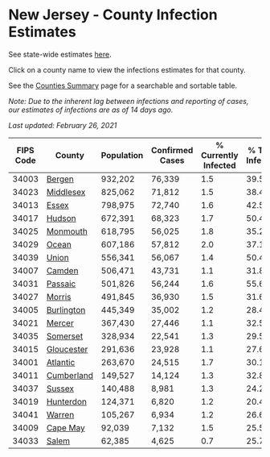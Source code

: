 # New Jersey - County Infection Estimates

See state-wide estimates [here](/infections/us-nj).

Click on a county name to view the infections estimates for that county.

See the [Counties Summary](/infections/summary-counties) page for a searchable and sortable table.

*Note: Due to the inherent lag between infections and reporting of cases, our estimates of infections are as of 14 days ago.*

*Last updated: February 26, 2021*

|   FIPS Code |                   County |   Population |   Confirmed Cases |   % Currently Infected |   % Total Infected |
|-------------|--------------------------|--------------|-------------------|------------------------|--------------------|
|       34003 |         [Bergen](bergen) |      932,202 |            76,339 |                    1.5 |               39.5 |
|       34023 |   [Middlesex](middlesex) |      825,062 |            71,812 |                    1.5 |               38.4 |
|       34013 |           [Essex](essex) |      798,975 |            72,740 |                    1.6 |               42.5 |
|       34017 |         [Hudson](hudson) |      672,391 |            68,323 |                    1.7 |               50.4 |
|       34025 |     [Monmouth](monmouth) |      618,795 |            56,025 |                    1.8 |               35.2 |
|       34029 |           [Ocean](ocean) |      607,186 |            57,812 |                    2.0 |               37.1 |
|       34039 |           [Union](union) |      556,341 |            56,067 |                    1.4 |               50.4 |
|       34007 |         [Camden](camden) |      506,471 |            43,731 |                    1.1 |               31.8 |
|       34031 |       [Passaic](passaic) |      501,826 |            56,244 |                    1.6 |               55.6 |
|       34027 |         [Morris](morris) |      491,845 |            36,930 |                    1.5 |               31.6 |
|       34005 | [Burlington](burlington) |      445,349 |            35,002 |                    1.2 |               28.4 |
|       34021 |         [Mercer](mercer) |      367,430 |            27,446 |                    1.1 |               32.5 |
|       34035 |     [Somerset](somerset) |      328,934 |            22,541 |                    1.3 |               29.5 |
|       34015 | [Gloucester](gloucester) |      291,636 |            23,928 |                    1.1 |               27.6 |
|       34001 |     [Atlantic](atlantic) |      263,670 |            24,515 |                    1.7 |               30.1 |
|       34011 | [Cumberland](cumberland) |      149,527 |            14,124 |                    1.3 |               32.8 |
|       34037 |         [Sussex](sussex) |      140,488 |             8,981 |                    1.3 |               24.2 |
|       34019 |   [Hunterdon](hunterdon) |      124,371 |             6,820 |                    1.2 |               20.4 |
|       34041 |         [Warren](warren) |      105,267 |             6,934 |                    1.2 |               26.6 |
|       34009 |     [Cape May](cape-may) |       92,039 |             7,132 |                    1.5 |               25.5 |
|       34033 |           [Salem](salem) |       62,385 |             4,625 |                    0.7 |               25.7 |